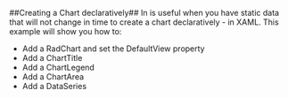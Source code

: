 ##Creating a Chart declaratively##
In is useful when you have static data that will not change in time to create a chart declaratively - in XAML. This example will show you how to:

  - Add a RadChart and set the DefaultView property
  - Add a ChartTitle
  - Add a ChartLegend
  - Add a ChartArea
  - Add a DataSeries